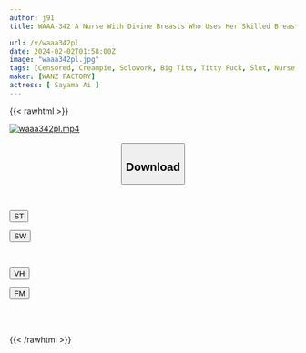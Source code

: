 ```yaml
---
author: j91
title: WAAA-342 A Nurse With Divine Breasts Who Uses Her Skilled Breast Technique To Make Titty Fucks, Sucks, Licks, And Cums Continuously! Kanadama Karapo Clinic Ai Sayama

url: /v/waaa342pl
date: 2024-02-02T01:58:00Z
image: "waaa342pl.jpg"
tags: [Censored, Creampie, Solowork, Big Tits, Titty Fuck, Slut, Nurse	]
maker: [WANZ FACTORY]
actress: [ Sayama Ai ]
---
```



{{< rawhtml >}}

<div class="video" data-videoid="9P6D4m2W2lsaKJ4">
    <a href="javascript:;">
        <img src="/v/waaa342pl/waaa342pl.jpg" width="WIDTH" height="HEIGHT" alt="waaa342pl.mp4" loading="lazy">
    </a>
</div>

<script type="text/javascript" src="https://j91.asia/asset/on-demand-st.js"></script>

<br>
  <link rel="stylesheet" href="https://j91.asia/asset/bs5.css">
  
  <center>
  <button class="btn btn-primary" type="button" data-bs-toggle="collapse" data-bs-target=".multi-collapse" aria-expanded="false" aria-controls="multiCollapseExample1 multiCollapseExample2"><h2>Download</h2></button></center>
</p>
<div class="row">
  <div class="col">
    <div class="collapse multi-collapse" id="multiCollapseExample1">
      <div class="card card-body">
	      	      <br>
<div class="buttons">  
<p><a href="https://streamtape.to/v/9P6D4m2W2lsaKJ4" target="_blank"><button class="btn-hover color-3"><i class="fa fa-download"></i> ST</button></a></p>
<p><a href="https://flaswish.com/xfrfou3weg6s" target="_blank"><button class="btn-hover color-2"><i class="fa fa-download"></i> SW</button></a></p></div>
    </div>
  </div>
</div>
  <div class="col">
    <div class="collapse multi-collapse" id="multiCollapseExample2">
      <div class="card card-body">
	      <br>
<div class="buttons">
<p><a href="javascript:;" target="_blank"><button class="btn-hover color-9"><i class="fa fa-download"></i> VH</button></a></p>
<p><a href="javascript:;" target="_blank"><button class="btn-hover color-8"><i class="fa fa-download"></i> FM</button></a></p></div>
<br><br>
      </div>
    </div>
  </div>
</div>

{{< /rawhtml >}}